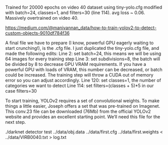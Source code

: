 Trained for 20000 epochs on video 40 dataset using tiny-yolo.cfg modified with batch=24, classes=1, and filters=30 (line 114). avg loss ~ 0.06.  Massively overtrained on video 40.  

https://medium.com/@manivannan_data/how-to-train-yolov2-to-detect-custom-objects-9010df784f36

A final file we have to prepare (I know, powerful GPU eagerly waiting to start crunching!), is the .cfg file. I just duplicated the tiny-yolo.cfg file, and made the following edits:
Line 2: set batch=24, this means we will be using 64 images for every training step
Line 3: set subdivisions=8, the batch will be divided by 8 to decrease GPU VRAM requirements. If you have a powerful GPU with loads of VRAM, this number can be decreased, or batch could be increased. The training step will throw a CUDA out of memory error so you can adjust accordingly.
Line 120: set classes=1, the number of categories we want to detect
Line 114: set filters=(classes + 5)*5 in our case filters=30

To start training, YOLOv2 requires a set of convolutional weights. To make things a little easier, Joseph offers a set that was pre-trained on Imagenet. This conv.23 file can be downloaded (76Mb) from the official YOLOv2 website and provides an excellent starting point. We’ll need this file for the next step.

./darknet detector test ../data/obj.data ../data/first.cfg ../data/first.weights < ../data/VIRB0040.txt > log.txt


